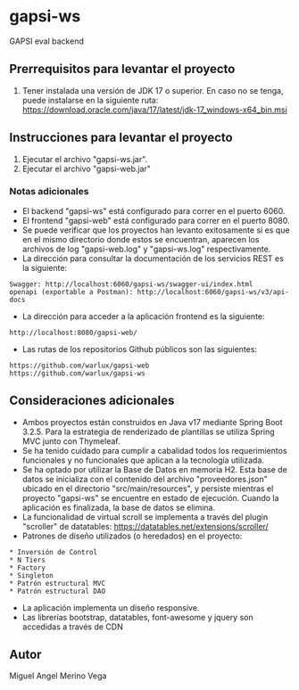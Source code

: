 # gapsi-ws
GAPSI eval backend

## Prerrequisitos para levantar el proyecto

1. Tener instalada una versión de JDK 17 o superior. En caso no se tenga, puede instalarse en la siguiente ruta: https://download.oracle.com/java/17/latest/jdk-17_windows-x64_bin.msi

## Instrucciones para levantar el proyecto

1. Ejecutar el archivo "gapsi-ws.jar".
2. Ejecutar el archivo "gapsi-web.jar"

### Notas adicionales

* El backend "gapsi-ws" está configurado para correr en el puerto 6060.
* El frontend "gapsi-web" está configurado para correr en el puerto 8080.
* Se puede verificar que los proyectos han levanto exitosamente si es que en el mismo directorio donde estos se encuentran, aparecen los archivos de log "gapsi-web.log" y "gapsi-ws.log" respectivamente.
* La dirección para consultar la documentación de los servicios REST es la siguiente:

```
Swagger: http://localhost:6060/gapsi-ws/swagger-ui/index.html
openapi (exportable a Postman): http://localhost:6060/gapsi-ws/v3/api-docs
```

* La dirección para acceder a la aplicación frontend es la siguiente:

```
http://localhost:8080/gapsi-web/
```

* Las rutas de los repositorios Github públicos son las siguientes:

```
https://github.com/warlux/gapsi-web
https://github.com/warlux/gapsi-ws
```

## Consideraciones adicionales

* Ambos proyectos están construidos en Java v17 mediante Spring Boot 3.2.5. Para la estrategia de renderizado de plantillas se utiliza Spring MVC junto con Thymeleaf.
* Se ha tenido cuidado para cumplir a cabalidad todos los requerimientos funcionales y no funcionales que aplican a la tecnología utilizada.
* Se ha optado por utilizar la Base de Datos en memoria H2. Esta base de datos se inicializa con el contenido del archivo "proveedores.json" ubicado en el directorio "src/main/resources", y persiste mientras el proyecto "gapsi-ws" se encuentre en estado de ejecución. Cuando la aplicación es finalizada, la base de datos se elimina.
* La funcionalidad de virtual scroll se implementa a través del plugin "scroller" de datatables: https://datatables.net/extensions/scroller/
* Patrones de diseño utilizados (o heredados) en el proyecto:

```
* Inversión de Control
* N Tiers
* Factory
* Singleton
* Patrón estructural MVC
* Patrón estructural DAO
```

* La aplicación implementa un diseño responsive.
* Las librerías bootstrap, datatables, font-awesome y jquery son accedidas a través de CDN

## Autor

Miguel Angel Merino Vega